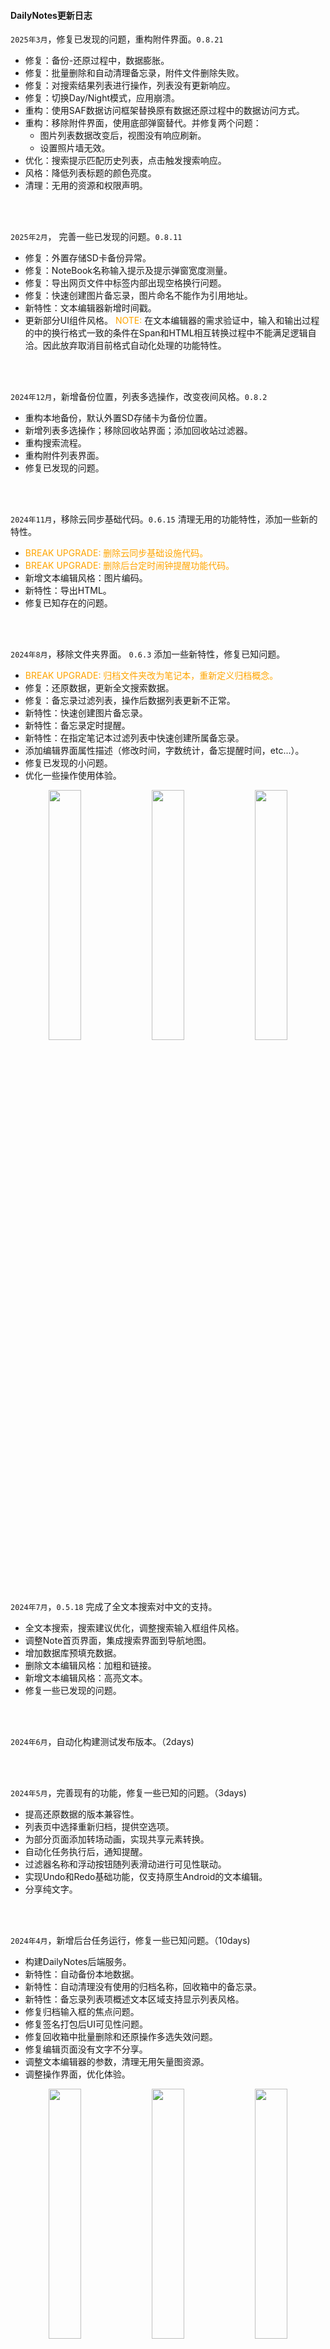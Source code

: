 #### DailyNotes更新日志

`2025年3月`，修复已发现的问题，重构附件界面。`0.8.21`

- 修复：备份-还原过程中，数据膨胀。
- 修复：批量删除和自动清理备忘录，附件文件删除失败。
- 修复：对搜索结果列表进行操作，列表没有更新响应。
- 修复：切换Day/Night模式，应用崩溃。
- 重构：使用SAF数据访问框架替换原有数据还原过程中的数据访问方式。
- 重构：移除附件界面，使用底部弹窗替代。并修复两个问题：
  - 图片列表数据改变后，视图没有响应刷新。
  - 设置照片墙无效。
- 优化：搜索提示匹配历史列表，点击触发搜索响应。
- 风格：降低列表标题的颜色亮度。
- 清理：无用的资源和权限声明。

</br></br>

`2025年2月`， 完善一些已发现的问题。`0.8.11`

- 修复：外置存储SD卡备份异常。
- 修复：NoteBook名称输入提示及提示弹窗宽度测量。
- 修复：导出网页文件中标签内部出现空格换行问题。
- 修复：快速创建图片备忘录，图片命名不能作为引用地址。
- 新特性：文本编辑器新增时间戳。
- 更新部分UI组件风格。
<span style="color:orange;">NOTE:</span> 在文本编辑器的需求验证中，输入和输出过程的中的换行格式一致的条件在Span和HTML相互转换过程中不能满足逻辑自洽。因此放弃取消目前格式自动化处理的功能特性。

</br></br>

`2024年12月`，新增备份位置，列表多选操作，改变夜间风格。`0.8.2`

- 重构本地备份，默认外置SD存储卡为备份位置。
- 新增列表多选操作；移除回收站界面；添加回收站过滤器。
- 重构搜索流程。
- 重构附件列表界面。
- 修复已发现的问题。

</br></br>

`2024年11月`，移除云同步基础代码。`0.6.15` 清理无用的功能特性，添加一些新的特性。

- <span style="color:orange;">BREAK UPGRADE: 删除云同步基础设施代码。</span>
- <span style="color:orange;">BREAK UPGRADE: 删除后台定时闹钟提醒功能代码。</span>
- 新增文本编辑风格：图片编码。
- 新特性：导出HTML。
- 修复已知存在的问题。

</br></br>

`2024年8月`，移除文件夹界面。 `0.6.3`  添加一些新特性，修复已知问题。

- <span style="color:orange;">BREAK UPGRADE: 归档文件夹改为笔记本，重新定义归档概念。</span>
- 修复：还原数据，更新全文搜索数据。
- 修复：备忘录过滤列表，操作后数据列表更新不正常。
- 新特性：快速创建图片备忘录。
- 新特性：备忘录定时提醒。
- 新特性：在指定笔记本过滤列表中快速创建所属备忘录。
- 添加编辑界面属性描述（修改时间，字数统计，备忘提醒时间，etc...）。
- 修复已发现的小问题。
- 优化一些操作使用体验。

<div><center><img src="daily-upgrade-list/ShowCaseHome.jpg" width="32%">
    <img src="daily-upgrade-list/ShowCaseEdit.jpg" width="32%">
    <img src="daily-upgrade-list/ShowCaseSearch.jpg" width="32%"></center></div></br></br>

`2024年7月`，`0.5.18`  完成了全文本搜索对中文的支持。

- 全文本搜索，搜索建议优化，调整搜索输入框组件风格。
- 调整Note首页界面，集成搜索界面到导航地图。
- 增加数据库预填充数据。
- 删除文本编辑风格：加粗和链接。
- 新增文本编辑风格：高亮文本。
- 修复一些已发现的问题。

</br></br>


`2024年6月`，自动化构建测试发布版本。（2days)

</br></br>

`2024年5月`，完善现有的功能，修复一些已知的问题。（3days)

- 提高还原数据的版本兼容性。
- 列表页中选择重新归档，提供空选项。
- 为部分页面添加转场动画，实现共享元素转换。
- 自动化任务执行后，通知提醒。
- 过滤器名称和浮动按钮随列表滑动进行可见性联动。
- 实现Undo和Redo基础功能，仅支持原生Android的文本编辑。
- 分享纯文字。

</br></br>

`2024年4月`，新增后台任务运行，修复一些已知问题。（10days)

- 构建DailyNotes后端服务。
- 新特性：自动备份本地数据。
- 新特性：自动清理没有使用的归档名称，回收箱中的备忘录。
- 新特性：备忘录列表项概述文本区域支持显示列表风格。
- 修复归档输入框的焦点问题。
- 修复签名打包后UI可见性问题。
- 修复回收箱中批量删除和还原操作多选失效问题。
- 修复编辑页面没有文字不分享。
- 调整文本编辑器的参数，清理无用矢量图资源。
- 调整操作界面，优化体验。



<div><center><img src="daily-upgrade-list/Screenshot_20240410_080620.jpg" width="32%">
    <img src="daily-upgrade-list/Screenshot_20240418_170756.jpg" width="32%">
    <img src="daily-upgrade-list/Screenshot_20240418_170551.jpg" width="32%"></center></div></br></br>



</br></br>

`2024年1月`，为实现云端同步功能作准备，目前我没有局域网的环境支持。

- 重构空列表布局。
- 修复因清理代码过程中失误造成数据还原异常。

</br></br>

`2023年12月` 完善现有功能，并修复已发现的ISSUES.（Only 2~3 Hours)

- 编辑界面添加滑动编辑器，组件联动效果。
- 软件可以根据用户需求，添加标题或者隐藏标题输入框。
- 调整英文翻译和夜间模式中文本颜色。
- 修复回收站的备忘录条目的文本行数限制和空描述占位问题
- 修复文本编辑器不能复制和剪切功能。
- 修复图片分享中的日期格式问题。

</br></br>

`2022年9月`-`2023年10月`，DailyNotes已完成下列功能：

- 基本的完整编辑笔记流程
- 插入附件（仅图片）
- 分享笔记，仅完成最基本的功能
- 浏览/编辑模式
- 过滤器（所有，今天，收藏，收件箱，已归档，已删除），列表分页显示
- 白天/夜间模式
- 支持语言风格（中/英）
- 数据备份/还原，仅完成最基本的功能
- 全文本搜索，未完成对中文的支持

<div><center><img src="daily-upgrade-list/Screenshot_20231008_161344.jpg" width="32%">
    <img src="daily-upgrade-list/Screenshot_20231004_125648.jpg" width="32%">
    <img src="daily-upgrade-list/Screenshot_20231004_125157.jpg" width="32%"></center></div></br></br>

?><a title="DailyNote App" style="text-decoration: none;" download="app-release.apk" href="">Download APK (Release, 2.27 MiB) </a>